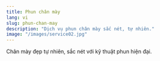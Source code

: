 ```yaml
---
title: Phun chân mày
lang: vi
slug: phun-chan-may
description: "Dịch vụ phun chân mày sắc nét, tự nhiên."
image: "/images/service02.jpg"
---
```

Chân mày đẹp tự nhiên, sắc nét với kỹ thuật phun hiện đại.
